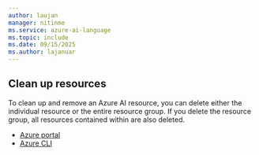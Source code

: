 ```yaml
---
author: laujan
manager: nitinme
ms.service: azure-ai-language
ms.topic: include
ms.date: 09/15/2025
ms.author: lajanuar
---
```


## Clean up resources

To clean up and remove an Azure AI resource, you can delete either the individual resource or the entire resource group. If you delete the resource group, all resources contained within are also deleted.

* [Azure portal](../../multi-service-resource.md?pivots=azportal#clean-up-resources)
* [Azure CLI](../../multi-service-resource.md?pivots=azcli#clean-up-resources)
